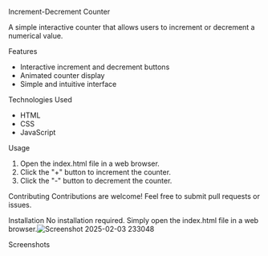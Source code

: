 Increment-Decrement Counter

A simple interactive counter that allows users to increment or decrement a numerical value.

Features
- Interactive increment and decrement buttons
- Animated counter display
- Simple and intuitive interface

Technologies Used
- HTML
- CSS
- JavaScript

Usage
1. Open the index.html file in a web browser.
2. Click the "+" button to increment the counter.
3. Click the "-" button to decrement the counter.

Contributing
Contributions are welcome! Feel free to submit pull requests or issues.

Installation
No installation required. Simply open the index.html file in a web browser.![Screenshot 2025-02-03 233048](https://github.com/user-attachments/assets/65194ae0-7eb1-41e1-afcb-e458b0f2356b)

Screenshots
